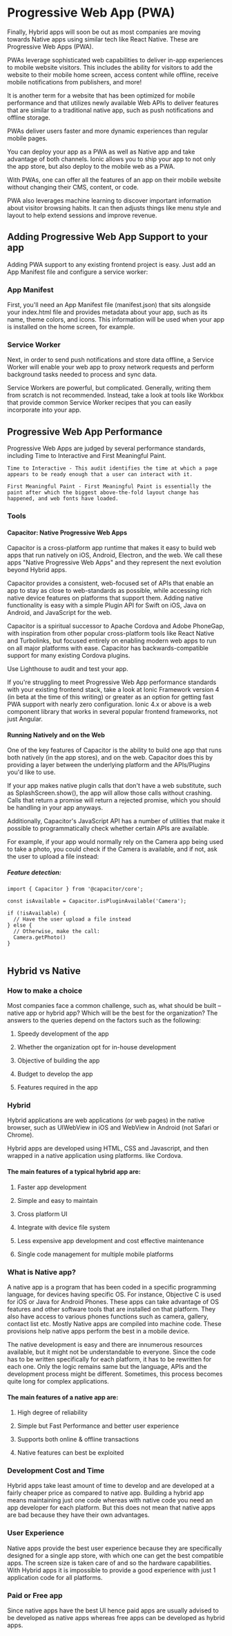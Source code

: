 # Progressive Web App (PWA)
 
Finally, Hybrid apps will soon be out as most companies are moving towards Native apps using similar tech like React Native. These are Progressive Web Apps (PWA).

PWAs leverage sophisticated web capabilities to deliver in-app experiences to mobile website visitors. 
This includes the ability for visitors to add the website to their mobile home screen, access content while offline, receive mobile notifications from publishers, and more!

It is another term for a website that has been optimized for mobile performance and that utilizes newly available Web APIs to deliver features that are similar to a traditional native app, such as push notifications and offline storage.


PWAs deliver users faster and more dynamic experiences than regular mobile pages.


You can deploy your app as a PWA as well as Native app and take advantage of both channels. Ionic allows you to ship your app to not only the app store, but also deploy to the mobile web as a PWA.

With PWAs, one can offer all the features of an app on their mobile website without changing their CMS, content, or code.


PWA also leverages machine learning to discover important information about visitor browsing habits. It can then adjusts things like menu style and layout to help extend sessions and improve revenue.

## Adding Progressive Web App Support to your app

Adding PWA support to any existing frontend project is easy. Just add an App Manifest file and configure a service worker:

### App Manifest

First, you'll need an App Manifest file (manifest.json) that sits alongside your index.html file and provides metadata about your app, such as its name, theme colors, and icons. This information will be used when your app is installed on the home screen, for example.

### Service Worker

Next, in order to send push notifications and store data offline, a Service Worker will enable your web app to proxy network requests and perform background tasks needed to process and sync data.

Service Workers are powerful, but complicated. Generally, writing them from scratch is not recommended. Instead, take a look at tools like Workbox that provide common Service Worker recipes that you can easily incorporate into your app.


## Progressive Web App Performance

Progressive Web Apps are judged by several performance standards, including Time to Interactive and First Meaningful Paint.

```Time to Interactive - This audit identifies the time at which a page appears to be ready enough that a user can interact with it.```


```First Meaningful Paint - First Meaningful Paint is essentially the paint after which the biggest above-the-fold layout change has happened, and web fonts have loaded.```



### Tools

#### Capacitor: Native Progressive Web Apps

Capacitor is a cross-platform app runtime that makes it easy to build web apps that run natively on iOS, Android, Electron, and the web. We call these apps "Native Progressive Web Apps" and they represent the next evolution beyond Hybrid apps.

Capacitor provides a consistent, web-focused set of APIs that enable an app to stay as close to web-standards as possible, while accessing rich native device features on platforms that support them. Adding native functionality is easy with a simple Plugin API for Swift on iOS, Java on Android, and JavaScript for the web.

Capacitor is a spiritual successor to Apache Cordova and Adobe PhoneGap, with inspiration from other popular cross-platform tools like React Native and Turbolinks, but focused entirely on enabling modern web apps to run on all major platforms with ease. Capacitor has backwards-compatible support for many existing Cordova plugins.



Use Lighthouse to audit and test your app.

If you're struggling to meet Progressive Web App performance standards with your existing frontend stack, take a look at Ionic Framework version 4 (in beta at the time of this writing) or greater as an option for getting fast PWA support with nearly zero configuration. Ionic 4.x or above is a web component library that works in several popular frontend frameworks, not just Angular.

#### Running Natively and on the Web

One of the key features of Capacitor is the ability to build one app that runs both natively (in the app stores), and on the web. Capacitor does this by providing a layer between the underlying platform and the APIs/Plugins you'd like to use.

If your app makes native plugin calls that don't have a web substitute, such as SplashScreen.show(), the app will allow those calls without crashing. Calls that return a promise will return a rejected promise, which you should be handling in your app anyways.

Additionally, Capacitor's JavaScript API has a number of utilities that make it possible to programmatically check whether certain APIs are available.

For example, if your app would normally rely on the Camera app being used to take a photo, you could check if the Camera is available, and if not, ask the user to upload a file instead:

##### Feature detection:

```
import { Capacitor } from '@capacitor/core';

const isAvailable = Capacitor.isPluginAvailable('Camera');

if (!isAvailable) {
  // Have the user upload a file instead
} else {
  // Otherwise, make the call:
  Camera.getPhoto()
}


```

## Hybrid vs Native


### How to make a choice

Most companies face a common challenge, such as, what should be built – native app or hybrid app? Which will be the best for the organization? The answers to the queries depend on the factors such as the following:

1. Speedy development of the app

2. Whether the organization opt for in-house development

3. Objective of building the app

4. Budget to develop the app

5. Features required in the app


### Hybrid

Hybrid applications are web applications (or web pages) in the native browser, such as UIWebView in iOS and WebView in Android (not Safari or Chrome).

Hybrid apps are developed using HTML, CSS and Javascript, and then wrapped in a native application using platforms. like Cordova.



#### The main features of a typical hybrid app are:

1. Faster app development

2. Simple and easy to maintain

3. Cross platform UI

4. Integrate with device file system

5. Less expensive app development and cost effective maintenance

6. Single code management for multiple mobile platforms


### What is Native app?

A native app is a program that has been coded in a specific programming language, for devices having specific OS. For instance, Objective C is used for iOS or Java for Android Phones. These apps can take advantage of OS features and other software tools that are installed on that platform. They also have access to various phones functions such as camera, gallery, contact list etc. Mostly Native apps are compiled into machine code. These provisions help native apps perform the best in a mobile device.

The native development is easy and there are innumerous resources available, but it might not be understandable to everyone. Since the code has to be written specifically for each platform, it has to be rewritten for each one. Only the logic remains same but the language, APIs and the development process might be different. Sometimes, this process becomes quite long for complex applications.


#### The main features of a native app are:

1. High degree of reliability

2. Simple but Fast Performance and better user experience

3. Supports both online & offline transactions

4. Native features can best be exploited


### Development Cost and Time

Hybrid apps take least amount of time to develop and are developed at a fairly cheaper price as compared to native app. Building a hybrid app means maintaining just one code whereas with native code you need an app developer for each platform. But this does not mean that native apps are bad because they have their own advantages.


### User Experience

Native apps provide the best user experience because they are specifically designed for a single app store, with which one can get the best compatible apps. The screen size is taken care of and so the hardware capabilities. With Hybrid apps it is impossible to provide a good experience with just 1 application code for all platforms.


### Paid or Free app

Since native apps have the best UI hence paid apps are usually advised to be developed as native apps whereas free apps can be developed as hybrid apps.
